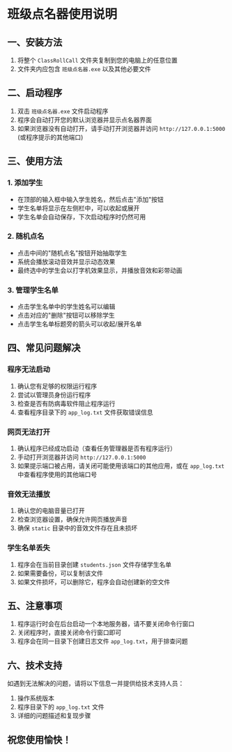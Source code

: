 # 班级点名器使用说明

## 一、安装方法

1. 将整个 `ClassRollCall` 文件夹复制到您的电脑上的任意位置
2. 文件夹内应包含 `班级点名器.exe` 以及其他必要文件

## 二、启动程序

1. 双击 `班级点名器.exe` 文件启动程序
2. 程序会自动打开您的默认浏览器并显示点名器界面
3. 如果浏览器没有自动打开，请手动打开浏览器并访问 `http://127.0.0.1:5000` (或程序提示的其他端口)

## 三、使用方法

### 1. 添加学生

- 在顶部的输入框中输入学生姓名，然后点击"添加"按钮
- 学生名单将显示在左侧栏中，可以收起或展开
- 学生名单会自动保存，下次启动程序时仍然可用

### 2. 随机点名

- 点击中间的"随机点名"按钮开始抽取学生
- 系统会播放滚动音效并显示动态效果
- 最终选中的学生会以打字机效果显示，并播放音效和彩带动画

### 3. 管理学生名单

- 点击学生名单中的学生姓名可以编辑
- 点击对应的"删除"按钮可以移除学生
- 点击学生名单标题旁的箭头可以收起/展开名单

## 四、常见问题解决

### 程序无法启动

1. 确认您有足够的权限运行程序
2. 尝试以管理员身份运行程序
3. 检查是否有防病毒软件阻止程序运行
4. 查看程序目录下的 `app_log.txt` 文件获取错误信息

### 网页无法打开

1. 确认程序已经成功启动（查看任务管理器是否有程序运行）
2. 手动打开浏览器并访问 `http://127.0.0.1:5000`
3. 如果提示端口被占用，请关闭可能使用该端口的其他应用，或在 `app_log.txt` 中查看程序使用的其他端口号

### 音效无法播放

1. 确认您的电脑音量已打开
2. 检查浏览器设置，确保允许网页播放声音
3. 确保 `static` 目录中的音效文件存在且未损坏

### 学生名单丢失

1. 程序会在当前目录创建 `students.json` 文件存储学生名单
2. 如果需要备份，可以复制该文件
3. 如果文件损坏，可以删除它，程序会自动创建新的空文件

## 五、注意事项

1. 程序运行时会在后台启动一个本地服务器，请不要关闭命令行窗口
2. 关闭程序时，直接关闭命令行窗口即可
3. 程序会在同一目录下创建日志文件 `app_log.txt`，用于排查问题

## 六、技术支持

如遇到无法解决的问题，请将以下信息一并提供给技术支持人员：

1. 操作系统版本
2. 程序目录下的 `app_log.txt` 文件
3. 详细的问题描述和复现步骤

## 祝您使用愉快！ 